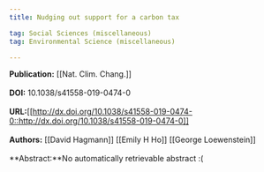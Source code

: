 ```yaml
---
title: Nudging out support for a carbon tax

tag: Social Sciences (miscellaneous) 
tag: Environmental Science (miscellaneous)

---
```


**Publication:** [[Nat. Clim. Chang.]]<br><br>**DOI:** 10.1038/s41558-019-0474-0                                        
<br>**URL:**[[http://dx.doi.org/10.1038/s41558-019-0474-0::http://dx.doi.org/10.1038/s41558-019-0474-0]]<br><br>**Authors:** [[David Hagmann]] [[Emily H Ho]] [[George Loewenstein]] <br><br>**Abstract:**No automatically retrievable abstract :(

